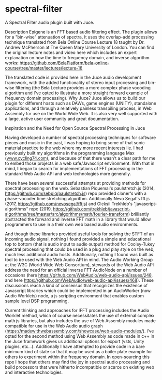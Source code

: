 # spectral-filter
A Spectral Filter audio plugin built with Juce.

Description
Epigene is an FFT based audio filtering effect. The plugin allows for a "bin-wise" attenuation of spectra. It uses the overlap-add processing technique translated from Bela Online Course Lecture 18 taught by Dr. Andrew McPherson at The Queen Mary University of London. You can find the original lecture notes and video here which includes an expert explanation on how the time to frequency domain, and inverse algorithm works: https://github.com/BelaPlatform/bela-online-course/tree/master/lectures/lecture-18

The translated code is provided here in the Juce audio development framework, with the added functionality of stereo input processing and bin-wise filtering (the Bela Lecture provides a more complex phase vocoding algorithm and I've opted to illustrate a more straight forward example of frequency domain processing). Why Juce? Juce allows us to build our plugin for different hosts such as DAWs, game engines (UNITY), standalone applications, and through a relatively painless transpiling process, in Web Assembly for use on the World Wide Web. It is also very well supported with a large, active user community and great documentation.

Inspiration and the Need for Open Source Spectral Processing in Juce

Having developed a number of spectral processing techniques for software pieces and music in the past, I was hoping to bring some of that sonic material practice to the web where my more recent interests lie. I had previously built my algorithms in the programming language Max (www.cycling74.com), and because of that there wasn't a clear path for me to embed those projects in a web safe/Javascript environment. With that in mind, I began to search for implementations of FFT processing in the standard Web Audio API and web technologies more generally. 

There have been several successful attempts at providing methods for spectral processing on the web. Sebastian Piquemal's paulstretch.js (2014, https://github.com/sebpiq/paulstretch.js) repo provided cloner's with a phase-vocoder time stretching algorithm. Additionally Nevo Segal's fft.js (2017, https://github.com/nevosegal/fftjs) and Oleksii Trekhleb's "javascript-algorithms" repo (2019, https://github.com/trekhleb/javascript-algorithms/tree/master/src/algorithms/math/fourier-transform) brilliantly abstracted the forward and inverse FFT math in a library that would allow programmers to use in a their own web based audio environments. 

And though these libraries provided useful tools for solving the STFT of an incoming audio signal, nothing I found provided a simple and educational top to bottom (that is audio input to audio output) method for Cooley-Tukey spectral processing that could be used in a plug and play style on the web, much less additional audio hosts. Additionally, nothing I found was built as tool to be used with the Web Audio API in mind. The Audio Working Group at the W3C (World Wide Web Consortium), stewards of the Web Audio API address the need for an official inverse FFT AudioNode on a number of occasions (here https://github.com/WebAudio/web-audio-api/issues/248, and here https://github.com/WebAudio/web-audio-api/issues/468). These discussions reach a kind of consensus that recognizes the existence of Javascript libraries which could be implemented in an AudioWorker (now Audio Worklets) node, a js scripting environment that enables custom sample level DSP programming. 

Current thinking and approaches for IFFT processing includes the Audio Worklet method, which of course necessitates the use of external complex math js libraries, but also includes the use of Web Assembly modules made compatible for use in the Web Audio audio graph (https://madewithwebassembly.com/showcase/web-audio-modules/). I've opted for the second method using Web Assembly as code made in c++ in the Juce framework gives us additional options for export (vsts, Unity plugins, etc...). Additionally I have attempted to provide code in a bare minimum kind of state so that it may be used as a boiler plate example for others to experiment within the frequency domain. In open-sourcing this repo I hope that others may find the joy in spectral audio processing and build processors that were hitherto incompatible or scarce on existing web and interactive technologies.
